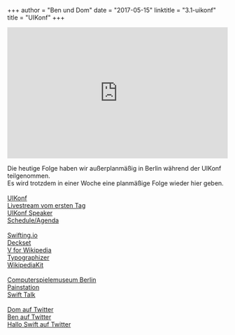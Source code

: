 +++
author = "Ben und Dom"
date = "2017-05-15"
linktitle = "3.1-uikonf"
title = "UIKonf"
+++

<iframe width="100%" height="300" scrolling="no" frameborder="no" src="https://w.soundcloud.com/player/?url=https%3A//api.soundcloud.com/tracks/322787887&amp;auto_play=false&amp;hide_related=true&amp;show_comments=true&amp;show_user=true&amp;show_reposts=false&amp;visual=true"></iframe>

Die heutige Folge haben wir außerplanmäßig in Berlin während der UIKonf teilgenommen. <br>
Es wird trotzdem in einer Woche eine planmäßige Folge wieder hier geben.<br>
<br>
[UIKonf](http://www.uikonf.com/)<br>
[Livestream vom ersten Tag](https://www.youtube.com/watch?v=OXJJIjbkN-w)<br>
[UIKonf Speaker](http://www.uikonf.com/speakers)<br>
[Schedule/Agenda](http://www.uikonf.com/#schedule)<br>
<br>
[Swifting.io](https://swifting.io/)<br>
[Deckset](https://www.decksetapp.com/)<br>
[V for Wikipedia](http://v-for-wiki.com/)<br>
[Typographizer](https://github.com/frankrausch/Typographizer)<br>
[WikipediaKit](https://github.com/Raureif/WikipediaKit)<br>
<br>
[Computerspielemuseum Berlin](http://www.computerspielemuseum.de/)<br>
[Painstation](https://www.youtube.com/watch?v=6bm7fLcj5UI)<br>
[Swift Talk](https://talk.objc.io/)<br>
<br>
[Dom auf Twitter](https://twitter.com/swiftpainless)<br>
[Ben auf Twitter](https://twitter.com/benchr)<br>
[Hallo Swift auf Twitter](https://twitter.com/hallo_swift)<br>

